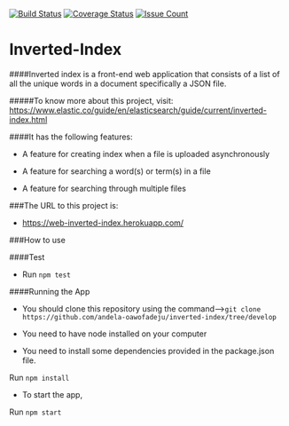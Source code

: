 [![Build Status](https://travis-ci.org/andela-oawofadeju/inverted-index.svg?branch=master)](https://travis-ci.org/andela-oawofadeju/inverted-index)
[![Coverage Status](https://coveralls.io/repos/github/andela-oawofadeju/inverted-index/badge.svg?branch=master)](https://coveralls.io/github/andela-oawofadeju/inverted-index?branch=master)
[![Issue Count](https://codeclimate.com/github/andela-oawofadeju/inverted-index/badges/issue_count.svg)](https://codeclimate.com/github/andela-oawofadeju/inverted-index)
# Inverted-Index

####Inverted index is a front-end web application that consists of a list of all the unique words in a document specifically a JSON file.

#####To know more about this project, visit: https://www.elastic.co/guide/en/elasticsearch/guide/current/inverted-index.html

####It has the following features:

- A feature for creating index when a file is uploaded asynchronously

- A feature for searching a word(s) or term(s) in a file

- A feature for searching through multiple files

###The URL to this project is:

- https://web-inverted-index.herokuapp.com/

###How to use


####Test

- Run ```npm test```

####Running the App

- You should clone this repository using the command-->```git clone https://github.com/andela-oawofadeju/inverted-index/tree/develop```

- You need to have node installed on your computer

- You need to install some dependencies provided in the package.json file.

Run ```npm install```

- To start the app,

Run ```npm start```
